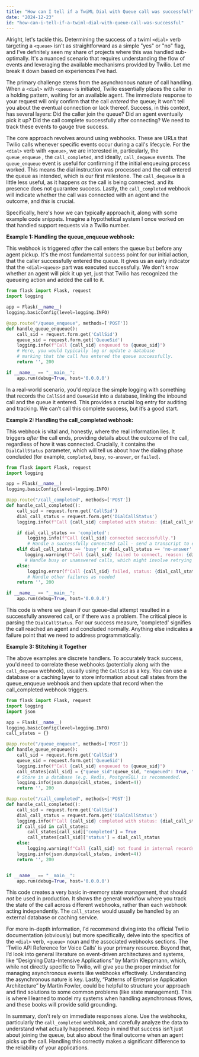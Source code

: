 ```yaml
---
title: "How can I tell if a TwiML Dial with Queue call was successful?"
date: "2024-12-23"
id: "how-can-i-tell-if-a-twiml-dial-with-queue-call-was-successful"
---
```


Alright, let's tackle this. Determining the success of a twiml `<dial>` verb targeting a `<queue>` isn't as straightforward as a simple "yes" or "no" flag, and I’ve definitely seen my share of projects where this was handled sub-optimally. It's a nuanced scenario that requires understanding the flow of events and leveraging the available mechanisms provided by Twilio. Let me break it down based on experiences I've had.

The primary challenge stems from the asynchronous nature of call handling. When a `<dial>` with `<queue>` is initiated, Twilio essentially places the caller in a holding pattern, waiting for an available agent. The immediate response to your request will only confirm that the call *entered* the queue; it won't tell you about the eventual connection or lack thereof. Success, in this context, has several layers: Did the caller join the queue? Did an agent eventually pick it up? Did the call complete successfully after connecting? We need to track these events to gauge true success.

The core approach revolves around using webhooks. These are URLs that Twilio calls whenever specific events occur during a call's lifecycle. For the `<dial>` verb with `<queue>`, we are interested in, particularly, the `queue_enqueue` , the `call_completed`, and ideally, `call_dequeue` events. The `queue_enqueue` event is useful for confirming if the initial enqueuing process worked. This means the dial instruction was processed and the call entered the queue as intended, which is our first milestone. The `call_dequeue` is a little less useful, as it happens *as* the call is being connected, and its presence does not guarantee success. Lastly, the `call_completed` webhook will indicate whether the call was connected with an agent and the outcome, and *this* is crucial.

Specifically, here's how we can typically approach it, along with some example code snippets. Imagine a hypothetical system I once worked on that handled support requests via a Twilio number.

**Example 1: Handling the queue_enqueue webhook:**

This webhook is triggered *after* the call enters the queue but before any agent pickup. It's the most fundamental success point for our initial action, that the caller successfully entered the queue. It gives us an early indicator that the `<dial><queue>` part was executed successfully. We don't know whether an agent will pick it up yet, just that Twilio has recognized the queueing action and added the call to it.

```python
from flask import Flask, request
import logging

app = Flask(__name__)
logging.basicConfig(level=logging.INFO)

@app.route("/queue_enqueue", methods=['POST'])
def handle_queue_enqueue():
    call_sid = request.form.get('CallSid')
    queue_sid = request.form.get('QueueSid')
    logging.info(f"Call {call_sid} enqueued to {queue_sid}")
    # Here, you would typically log or update a database
    # marking that the call has entered the queue successfully.
    return '', 200

if __name__ == "__main__":
    app.run(debug=True, host='0.0.0.0')
```

In a real-world scenario, you'd replace the simple logging with something that records the `CallSid` and `QueueSid` into a database, linking the inbound call and the queue it entered. This provides a crucial log entry for auditing and tracking. We can’t call this complete success, but it’s a good start.

**Example 2: Handling the call_completed webhook:**

This webhook is vital and, honestly, where the real information lies. It triggers *after* the call ends, providing details about the outcome of the call, regardless of how it was connected. Crucially, it contains the `DialCallStatus` parameter, which will tell us about how the dialing phase concluded (for example, `completed`, `busy`, `no-answer`, or `failed`).

```python
from flask import Flask, request
import logging

app = Flask(__name__)
logging.basicConfig(level=logging.INFO)

@app.route("/call_completed", methods=['POST'])
def handle_call_completed():
    call_sid = request.form.get('CallSid')
    dial_call_status = request.form.get('DialCallStatus')
    logging.info(f"Call {call_sid} completed with status: {dial_call_status}")

    if dial_call_status == 'completed':
        logging.info(f"Call {call_sid} connected successfully.")
        # Handle a successfully connected call - send a transcript to email, update a database, etc.
    elif dial_call_status == 'busy' or dial_call_status == 'no-answer':
       logging.warning(f"Call {call_sid} failed to connect, reason: {dial_call_status}")
       # Handle busy or unanswered calls, which might involve retrying
    else:
        logging.error(f"Call {call_sid} failed, status: {dial_call_status}")
        # Handle other failures as needed
    return '', 200

if __name__ == "__main__":
    app.run(debug=True, host='0.0.0.0')
```
This code is where we glean if our queue-dial attempt resulted in a successfully answered call, or if there was a problem. The critical piece is parsing the `DialCallStatus`. For our success measure, 'completed' signifies the call reached an agent and concluded normally. Anything else indicates a failure point that we need to address programmatically.

**Example 3: Stitching it Together**

The above examples are discrete handlers. To accurately track success, you'd need to correlate these webhooks (potentially along with the `call_dequeue` webhook), usually using the `CallSid` as a key. You can use a database or a caching layer to store information about call states from the queue_enqueue webhook and then update that record when the call_completed webhook triggers.

```python
from flask import Flask, request
import logging
import json

app = Flask(__name__)
logging.basicConfig(level=logging.INFO)
call_states = {}

@app.route("/queue_enqueue", methods=['POST'])
def handle_queue_enqueue():
    call_sid = request.form.get('CallSid')
    queue_sid = request.form.get('QueueSid')
    logging.info(f"Call {call_sid} enqueued to {queue_sid}")
    call_states[call_sid] = {"queue_sid":queue_sid, "enqueued": True, "completed": False, "status": None}
    # Store in a database (e.g. Redis, PostgreSQL) is recommended.
    logging.info(json.dumps(call_states, indent=4))
    return '', 200

@app.route("/call_completed", methods=['POST'])
def handle_call_completed():
    call_sid = request.form.get('CallSid')
    dial_call_status = request.form.get('DialCallStatus')
    logging.info(f"Call {call_sid} completed with status: {dial_call_status}")
    if call_sid in call_states:
        call_states[call_sid]['completed'] = True
        call_states[call_sid]['status'] = dial_call_status
    else:
        logging.warning(f"Call {call_sid} not found in internal records.")
    logging.info(json.dumps(call_states, indent=4))
    return '', 200


if __name__ == "__main__":
    app.run(debug=True, host='0.0.0.0')

```
This code creates a very basic in-memory state management, that should *not* be used in production. It shows the general workflow where you track the state of the call across different webhooks, rather than each webhook acting independently. The `call_states` would usually be handled by an external database or caching service.

For more in-depth information, I'd recommend diving into the official Twilio documentation (obviously) but more specifically, delve into the specifics of the `<dial>` verb, `<queue>` noun and the associated webhooks sections. The 'Twilio API Reference for Voice Calls' is your primary resource. Beyond that, I’d look into general literature on event-driven architectures and systems, like “Designing Data-Intensive Applications” by Martin Kleppmann, which, while not directly specific to Twilio, will give you the proper mindset for managing asynchronous events like webhooks effectively. Understanding the asynchronous nature is key. Lastly, “Patterns of Enterprise Application Architecture” by Martin Fowler, could be helpful to structure your approach and find solutions to some common problems (like state management). This is where I learned to model my systems when handling asynchronous flows, and these books will provide solid grounding.

In summary, don't rely on immediate responses alone. Use the webhooks, particularly the `call_completed` webhook, and carefully analyze the data to understand what actually happened. Keep in mind that success isn’t just about joining the queue, but also about the final outcome when an agent picks up the call. Handling this correctly makes a significant difference to the reliability of your applications.
